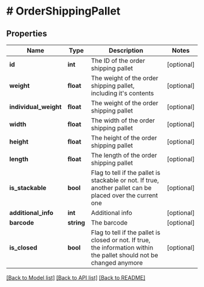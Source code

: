 # # OrderShippingPallet

## Properties

Name | Type | Description | Notes
------------ | ------------- | ------------- | -------------
**id** | **int** | The ID of the order shipping pallet | [optional]
**weight** | **float** | The weight of the order shipping pallet, including it&#39;s contents | [optional]
**individual_weight** | **float** | The weight of the order shipping pallet | [optional]
**width** | **float** | The width of the order shipping pallet | [optional]
**height** | **float** | The height of the order shipping pallet | [optional]
**length** | **float** | The length of the order shipping pallet | [optional]
**is_stackable** | **bool** | Flag to tell if the pallet is stackable or not. If true, another pallet can be placed over the current one | [optional]
**additional_info** | **int** | Additional info | [optional]
**barcode** | **string** | The barcode | [optional]
**is_closed** | **bool** | Flag to tell if the pallet is closed or not. If true, the information within the pallet should not be changed anymore | [optional]

[[Back to Model list]](../../README.md#models) [[Back to API list]](../../README.md#endpoints) [[Back to README]](../../README.md)
